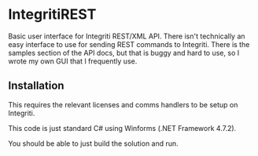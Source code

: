 # IntegritiREST
Basic user interface for Integriti REST/XML API. 
There isn't technically an easy interface to use for sending REST commands to Integriti. There is the samples section of the API docs, but that is buggy and hard to use, so I wrote my own GUI that I frequently use. 

## Installation
This requires the relevant licenses and comms handlers to be setup on Integriti.

This code is just standard C# using Winforms (.NET Framework 4.7.2).

You should be able to just build the solution and run.
